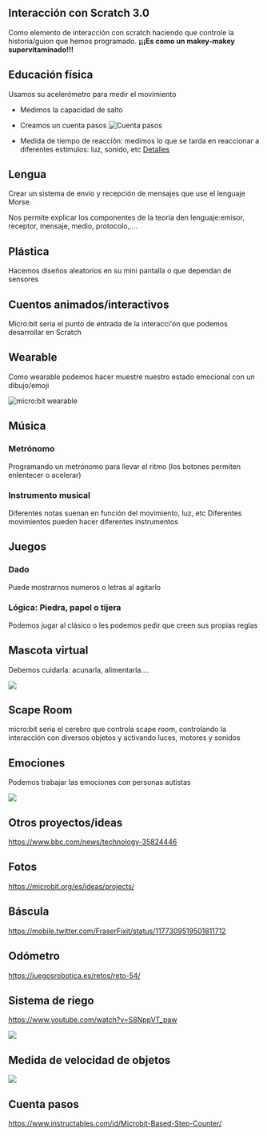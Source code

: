 ## Interacción con Scratch 3.0

Como elemento de interacción con scratch haciendo que controle la historia/guion que hemos programado. **¡¡¡Es como un makey-makey supervitaminado!!!**

## Educación física

Usamos su acelerómetro para medir el movimiento
* Medimos la capacidad de salto
* Creamos un cuenta pasos
![Cuenta pasos](https://make-cdn.techwillsaveus.com/images/IMG_3745-1457531855085.jpg)

* Medida de tiempo de reacción: medimos lo que se tarda en reaccionar a diferentes estímulos: luz, sonido, etc [Detalles](https://makecode.microbit.org/projects/reaction-time)


## Lengua

Crear un sistema de envío y recepción de mensajes que use el lenguaje Morse. 

Nos permite explicar los componentes de la teoría den lenguaje:emisor, receptor, mensaje, medio, protocolo,....

## Plástica 

Hacemos diseños aleatorios en su mini pantalla o que dependan de sensores

## Cuentos animados/interactivos

Micro:bit seria el punto de entrada de la interacci'on que podemos desarrollar en Scratch



## Wearable
Como wearable podemos hacer muestre nuestro estado emocional con un dibujo/emoji

![micro:bit wearable](https://lorrainbow.files.wordpress.com/2017/03/20170318_2357571.jpg?w=820&h=312&crop=1)

## Música 

### Metrónomo

Programando un metrónomo para llevar el ritmo (los botones permiten enlentecer o acelerar)

### Instrumento musical
Diferentes notas suenan en función del movimiento, luz, etc
Diferentes movimientos pueden hacer diferentes instrumentos

## Juegos

### Dado 

Puede mostrarnos numeros o letras al agitarlo

### Lógica: Piedra, papel o tijera 

Podemos jugar al clásico o les podemos pedir que creen sus propias reglas


## Mascota virtual

Debemos cuidarla: acunarla, alimentarla....

![](https://www.techadvisor.co.uk/cmsdata/slideshow/3639112/microbit-projects---3-pocket-pet_thumb800.jpg)


## Scape Room

micro:bit seria el cerebro que controla scape room, controlando la interacción con diversos objetos y activando luces, motores y sonidos


## Emociones

Podemos trabajar las emociones con personas autistas 

![](https://ichef.bbci.co.uk/news/624/cpsprodpb/563D/production/_88877022_edf26ebe-8b84-45bd-b1a7-9e50b1eea024.jpg)


## Otros proyectos/ideas

https://www.bbc.com/news/technology-35824446

## Fotos 
https://microbit.org/es/ideas/projects/



## Báscula 
https://mobile.twitter.com/FraserFixit/status/1177309519501811712

## Odómetro 
https://juegosrobotica.es/retos/reto-54/

## Sistema de riego 
https://www.youtube.com/watch?v=S8NppVT_paw

![](https://camo.githubusercontent.com/a240af44746cc225890aba4c472471d22b89d200/68747470733a2f2f7078742e617a757265656467652e6e65742f626c6f622f626230656365396264636263333566353836663566303534376334653930656163663561323465322f7374617469632f6d622f70726f6a656374732f736f696c2d6d6f6973747572652f6e61696c7370312e6a7067)

## Medida de velocidad de objetos

![](https://pxt.azureedge.net/blob/9c8415772de3afbe5b17bb5f57c4fe3fcf007ed1/static/mb/projects/timing-gates/sketchgate1.jpg)

## Cuenta pasos 
https://www.instructables.com/id/Microbit-Based-Step-Counter/